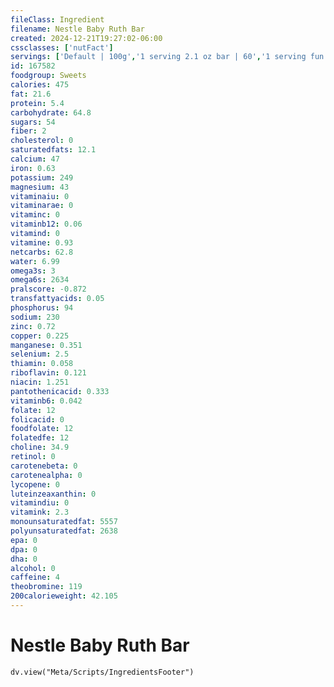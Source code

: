 ```yaml
---
fileClass: Ingredient
filename: Nestle Baby Ruth Bar
created: 2024-12-21T19:27:02-06:00
cssclasses: ['nutFact']
servings: ['Default | 100g','1 serving 2.1 oz bar | 60','1 serving fun size bar 0.65 oz | 18']
id: 167582
foodgroup: Sweets
calories: 475
fat: 21.6
protein: 5.4
carbohydrate: 64.8
sugars: 54
fiber: 2
cholesterol: 0
saturatedfats: 12.1
calcium: 47
iron: 0.63
potassium: 249
magnesium: 43
vitaminaiu: 0
vitaminarae: 0
vitaminc: 0
vitaminb12: 0.06
vitamind: 0
vitamine: 0.93
netcarbs: 62.8
water: 6.99
omega3s: 3
omega6s: 2634
pralscore: -0.872
transfattyacids: 0.05
phosphorus: 94
sodium: 230
zinc: 0.72
copper: 0.225
manganese: 0.351
selenium: 2.5
thiamin: 0.058
riboflavin: 0.121
niacin: 1.251
pantothenicacid: 0.333
vitaminb6: 0.042
folate: 12
folicacid: 0
foodfolate: 12
folatedfe: 12
choline: 34.9
retinol: 0
carotenebeta: 0
carotenealpha: 0
lycopene: 0
luteinzeaxanthin: 0
vitamindiu: 0
vitamink: 2.3
monounsaturatedfat: 5557
polyunsaturatedfat: 2638
epa: 0
dpa: 0
dha: 0
alcohol: 0
caffeine: 4
theobromine: 119
200calorieweight: 42.105
---
```


# Nestle Baby Ruth Bar

```dataviewjs
dv.view("Meta/Scripts/IngredientsFooter")
```